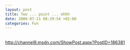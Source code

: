 ```yaml
---
layout: post
title: Two ... point ... ohhh
date: 2006-07-11 08:29:54 +02:00
categories: Fun
---
```

<br/>
<a href="http://channel9.msdn.com/ShowPost.aspx?PostID=186381">http://channel9.msdn.com/ShowPost.aspx?PostID=186381</a>

